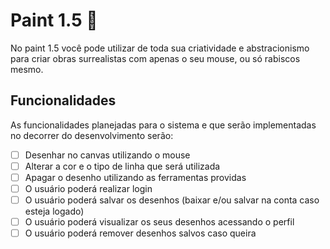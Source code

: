 # Paint 1.5 🎨

No paint 1.5 você pode utilizar de toda sua criatividade e abstracionismo para criar obras surrealistas com apenas o seu mouse, ou só rabiscos mesmo.

## Funcionalidades

As funcionalidades planejadas para o sistema e que serão implementadas no decorrer do desenvolvimento serão:

- [ ] Desenhar no canvas utilizando o mouse
- [ ] Alterar a cor e o tipo de linha que será utilizada
- [ ] Apagar o desenho utilizando as ferramentas providas 
- [ ] O usuário poderá realizar login
- [ ] O usuário poderá salvar os desenhos (baixar e/ou salvar na conta caso esteja logado)
- [ ] O usuário poderá visualizar os seus desenhos acessando o perfil
- [ ] O usuário poderá remover desenhos salvos caso queira
